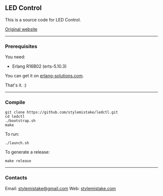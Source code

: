 ## LED Control
This is a source code for LED Control.

[Original website](http://stylemistake.com/led.html)


***

### Prerequisites
You need:
* Erlang R16B02 (erts-5.10.3)

You can get it on [erlang-solutions.com](https://www.erlang-solutions.com/).

That's it. :)


***

### Compile
```
git clone https://github.com/stylemistake/ledctl.git
cd ledctl
./bootstrap.sh
make
```

To run:
```
./launch.sh
```
To generate a release:
```
make release
```

***

### Contacts

Email: stylemistake@gmail.com
Web: [stylemistake.com](http://stylemistake.com)
